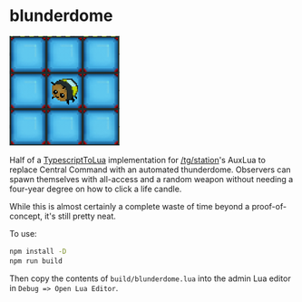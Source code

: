 # blunderdome

![A blunderdome spawnpoint](blunderbee.png)

Half of a [TypescriptToLua] implementation for [/tg/station]'s AuxLua to replace Central Command with an automated
thunderdome. Observers can spawn themselves with all-access and a random weapon without needing a four-year degree on
how to click a life candle.

[TypescriptToLua]: https://typescripttolua.github.io/
[/tg/station]: https://github.com/tgstation/tgstation

While this is almost certainly a complete waste of time beyond a proof-of-concept, it's still pretty neat.

To use:

```bash
npm install -D
npm run build
```

Then copy the contents of `build/blunderdome.lua` into the admin Lua editor in `Debug => Open Lua Editor`.
